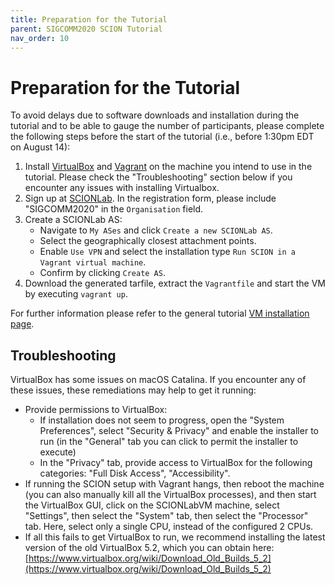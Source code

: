 ```yaml
---
title: Preparation for the Tutorial
parent: SIGCOMM2020 SCION Tutorial
nav_order: 10
---
```


# Preparation for the Tutorial

To avoid delays due to software downloads and installation during the tutorial and to be able to gauge the number of participants, please complete the following steps before the start of the tutorial (i.e., before 1:30pm EDT on August 14):

1. Install [VirtualBox](https://www.virtualbox.org/wiki/Downloads) and [Vagrant](https://www.vagrantup.com/downloads.html) on the machine you intend to use in the tutorial. Please check the "Troubleshooting" section below if you encounter any issues with installing Virtualbox.
2. Sign up at [SCIONLab](https://www.scionlab.org). In the registration form, please include "SIGCOMM2020" in the `Organisation` field.
3. Create a SCIONLab AS:
   * Navigate to `My ASes` and click `Create a new SCIONLab AS`.
   * Select the geographically closest attachment points.
   * Enable `Use VPN` and select the installation type `Run SCION in a Vagrant virtual machine`.
   * Confirm by clicking `Create AS`.
4. Download the generated tarfile, extract the `Vagrantfile` and start the VM by executing `vagrant up`.

For further information please refer to the general tutorial [VM installation page](../install/vm.html).


## Troubleshooting

VirtualBox has some issues on macOS Catalina. If you encounter any of these issues, these remediations may help to get it running:
- Provide permissions to VirtualBox:
  - If installation does not seem to progress, open the "System Preferences", select "Security & Privacy" and enable the installer to run (in the "General" tab you can click to permit the installer to execute)
  - In the "Privacy" tab, provide access to VirtualBox for the following categories: "Full Disk Access", "Accessibility".
- If running the SCION setup with Vagrant hangs, then reboot the machine (you can also manually kill all the VirtualBox processes), and then start the VirtualBox GUI, click on the SCIONLabVM machine, select "Settings", then select the "System" tab, then select the "Processor" tab. Here, select only a single CPU, instead of the configured 2 CPUs.
- If all this fails to get VirtualBox to run, we recommend installing the latest version of the old VirtualBox 5.2, which you can obtain here:
  [https://www.virtualbox.org/wiki/Download_Old_Builds_5_2](https://www.virtualbox.org/wiki/Download_Old_Builds_5_2)
